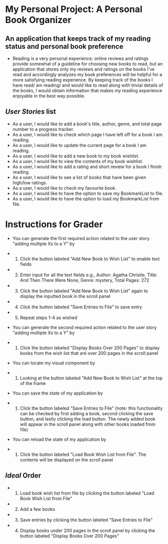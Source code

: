 # My Personal Project: A Personal Book Organizer

## An application that keeps track of my reading status and personal book preference
- Reading is a very personal experience: online reviews and ratings provide somewhat of a guideline for choosing new books to read, but an application that stores only my reviews and ratings on the books I've read and accordingly analyzes my book preferences will be helpful for a more satisfying reading experience. By keeping track of the books I have read/ am reading/ and would like to read along with trivial details of the books, I would obtain information that makes my reading experience enjoyable in the best way possible.

## *User Stories* list
- As a user, I would like to add a book's title, author, genre, and total page number to a progress tracker.
- As a user, I would like to check which page I have left off for a book I am reading.
- As a user, I would like to update the current page for a book I am reading.
- As a user, I would like to add a new book to my book wishlist.
- As a user, I would like to view the contents of my book wishlist.
- As a user, I would like to add a rating and short review for a book I finish reading.
- As a user, I would like to see a list of books that have been given high/low ratings.
- As a user, I would like to check my favourite book.
- As a user, I would like to have the option to save my BookmarkList to file.
- As a user, I would like to have the option to load my BookmarkList from file. 

# Instructions for Grader

- You can generate the first required action related to the user story "adding multiple Xs to a Y" by 
- 1. Click the button labeled "Add New Book to Wish List" to enable text fields
- 2. Enter input for all the text fields e.g., Author: Agatha Christie, Title: And Then There Were None, Genre: mystery, Total Pages: 272
- 3. Click the button labeled "Add New Book to Wish List" again to display the inputted book in the scroll panel
- 4. Click the button labeled "Save Entries to File" to save entry
- 5. Repeat steps 1-4 as wished 


- You can generate the second required action related to the user story "adding multiple Xs to a Y" by
- 1. Click the button labeled "Display Books Over 200 Pages" to display books from the wish list that are over 200 pages in the scroll panel


- You can locate my visual component by
- 1. Looking at the button labeled "Add New Book to Wish List" at the top of the frame


- You can save the state of my application by
- 1. Click the button labeled "Save Entries to File" (note: this functionality can be checked by first adding a book, second clicking the save button, and lastly clicking the load button. The newly added book will appear in the scroll panel along with other books loaded from file)


- You can reload the state of my application by
- 1. Click the button labeled "Load Book Wish List from File". The contents will be displayed on the scroll panel


## *Ideal* Order
- 1. Load book wish list from file by clicking the button labeled "Load Book Wish List from File"
- 2. Add a few books
- 3. Save entries by clicking the button labeled "Save Entries to File"
- 4. Display books under 200 pages in the scroll panel by clicking the button labeled "Display Books Over 200 Pages"